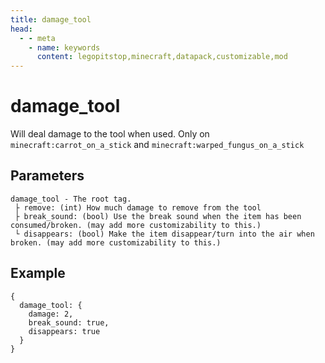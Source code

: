 ```yaml
---
title: damage_tool
head:
  - - meta
    - name: keywords
      content: legopitstop,minecraft,datapack,customizable,mod
---
```


# damage_tool

Will deal damage to the tool when used. Only on `minecraft:carrot_on_a_stick` and `minecraft:warped_fungus_on_a_stick`

## Parameters

```
damage_tool - The root tag.
 ├ remove: (int) How much damage to remove from the tool
 ├ break_sound: (bool) Use the break sound when the item has been consumed/broken. (may add more customizability to this.)
 └ disappears: (bool) Make the item disappear/turn into the air when broken. (may add more customizability to this.)
```

## Example

```snbt
{
  damage_tool: {
    damage: 2,
    break_sound: true,
    disappears: true
  }
}
```
